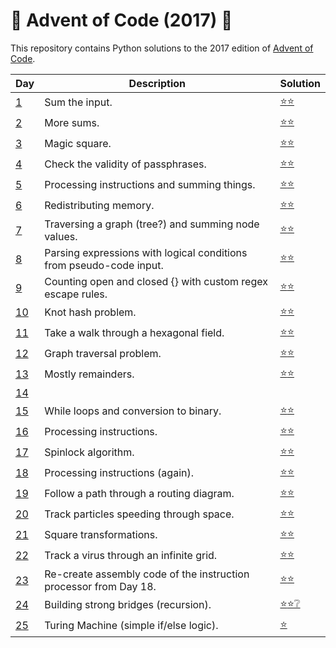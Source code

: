 # :christmas_tree: Advent of Code (2017) :christmas_tree:
This repository contains Python solutions to the 2017 edition of [Advent of Code](https://adventofcode.com/2017). 

| Day | Description | Solution |
| --- | -------| -----| 
| [1](https://adventofcode.com/2017/day/1)  | Sum the input. | [:star::star:](https://github.com/IAjimi/AdventOfCode2020/blob/master/2017/AOC1.py) | 
| [2](https://adventofcode.com/2017/day/2) | More sums. | [:star::star:](https://github.com/IAjimi/AdventOfCode2020/blob/master/2017/AOC2.py) |
| [3](https://adventofcode.com/2017/day/3) | Magic square. | [:star::star:](https://github.com/IAjimi/AdventOfCode2020/blob/master/2017/AOC3.py) |
| [4](https://adventofcode.com/2017/day/4) | Check the validity of passphrases. | [:star::star:](https://github.com/IAjimi/AdventOfCode2020/blob/master/2017/AOC4.py) |
| [5](https://adventofcode.com/2017/day/5) | Processing instructions and summing things. | [:star::star:](https://github.com/IAjimi/AdventOfCode2020/blob/master/2017/AOC5.py) |
| [6](https://adventofcode.com/2017/day/6) | Redistributing memory. | [:star::star:](https://github.com/IAjimi/AdventOfCode2020/blob/master/2017/AOC6.py) |
| [7](https://adventofcode.com/2017/day/7) | Traversing a graph (tree?) and summing node values.  | [:star::star:](https://github.com/IAjimi/AdventOfCode2020/blob/master/2017/AOC7.py) |
| [8](https://adventofcode.com/2017/day/8) | Parsing expressions with logical conditions from pseudo-code input.  | [:star::star:](https://github.com/IAjimi/AdventOfCode2020/blob/master/2017/AOC8.py) |
| [9](https://adventofcode.com/2017/day/9) | Counting open and closed {} with custom regex escape rules. | [:star::star:](https://github.com/IAjimi/AdventOfCode2020/blob/master/2017/AOC9.py) |
| [10](https://adventofcode.com/2017/day/10) | Knot hash problem. | [:star::star:](https://github.com/IAjimi/AdventOfCode2020/blob/master/2017/AOC10.py) |
| [11](https://adventofcode.com/2017/day/11) | Take a walk through a hexagonal field.  | [:star::star:](https://github.com/IAjimi/AdventOfCode2020/blob/master/2017/AOC11.py) |
| [12](https://adventofcode.com/2017/day/12) | Graph traversal problem. | [:star::star:](https://github.com/IAjimi/AdventOfCode2020/blob/master/2017/AOC12.py) |
| [13](https://adventofcode.com/2017/day/13) | Mostly remainders. | [:star::star:](https://github.com/IAjimi/AdventOfCode2020/blob/master/2017/AOC13.py) |
| [14](https://adventofcode.com/2017/day/14) |  |  |
| [15](https://adventofcode.com/2017/day/15) | While loops and conversion to binary. | [:star::star:](https://github.com/IAjimi/AdventOfCode2020/blob/master/2017/AOC15.py) |
| [16](https://adventofcode.com/2017/day/16) | Processing instructions. | [:star::star:](https://github.com/IAjimi/AdventOfCode2020/blob/master/2017/AOC16.py) |
| [17](https://adventofcode.com/2017/day/17) | Spinlock algorithm. | [:star::star:](https://github.com/IAjimi/AdventOfCode2020/blob/master/2017/AOC17.py) |
| [18](https://adventofcode.com/2017/day/18) | Processing instructions (again). | [:star::star:](https://github.com/IAjimi/AdventOfCode2020/blob/master/2017/AOC18.py) |
| [19](https://adventofcode.com/2017/day/19) | Follow a path through a routing diagram. | [:star::star:](https://github.com/IAjimi/AdventOfCode2020/blob/master/2017/AOC19.py) |
| [20](https://adventofcode.com/2017/day/20) | Track particles speeding through space. | [:star::star:](https://github.com/IAjimi/AdventOfCode2020/blob/master/2017/AOC20.py) |
| [21](https://adventofcode.com/2017/day/21) | Square transformations. | [:star::star:](https://github.com/IAjimi/AdventOfCode2020/blob/master/2017/AOC21.py) |
| [22](https://adventofcode.com/2017/day/22) | Track a virus through an infinite grid. | [:star::star:](https://github.com/IAjimi/AdventOfCode2020/blob/master/2017/AOC22.py) |
| [23](https://adventofcode.com/2017/day/23) | Re-create assembly code of the instruction processor from Day 18. | [:star::star:](https://github.com/IAjimi/AdventOfCode2020/blob/master/2017/AOC23.py) |
| [24](https://adventofcode.com/2017/day/24) | Building strong bridges (recursion). | [:star::star::grey_question:](https://github.com/IAjimi/AdventOfCode2020/blob/master/2017/AOC24.py) |
| [25](https://adventofcode.com/2017/day/25) | Turing Machine (simple if/else logic). | [:star:](https://github.com/IAjimi/AdventOfCode2020/blob/master/2017/AOC25.py) |